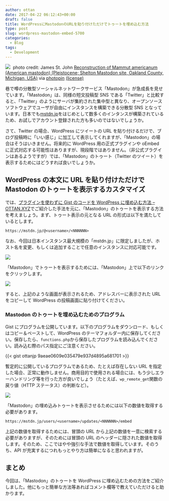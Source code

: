 ```yaml
---
author: ottan
date: 2017-04-22 06:12:43+00:00
draft: false
title: WordPressにMastodonのURLを貼り付けただけでトゥートを埋め込む方法
type: post
slug: wordpress-mastodon-embed-5700
categories:
  - Blog
tags:
  - Development
---
```


![](/uploads/2017/04/170422-58faefe1b74dd.jpg)
 photo credit: James St. John [Reconstruction of Mammut americanum (American mastodon) (Pleistocene; Shelton Mastodon site, Oakland County, Michigan, USA)](http://www.flickr.com/photos/47445767@N05/32290915030) via [photopin](http://photopin.com) [(license)](https://creativecommons.org/licenses/by/2.0/)

巷で噂の分散型ソーシャルネットワークサービス「Mastodon」が急成長を見せています。「Mastodon」は、同様の短文投稿型 SNS である「Twitter」と比較すると、「Twitter」のようにサーバが集約された集中型と異なり、オープンソースソフトウェアでユーザが自由にインスタンスを構築できる分散型 SNS となっています。日本でも[mstdn.jp](https://mstdn.jp/)をはじめとして数多くのインタンスが構築されているため、お試しでアカウント登録された方も多いのではないでしょうか。

さて、Twitter の場合、WordPress にツイートの URL を貼り付けるだけで、ブログ投稿時に「いい感じ」に加工して表示してくれますが、「Mastodon」の場合はそうはいきません。将来的に WordPress 用の正式プラグインや oEmbed に正式対応する可能性はありますが、現段階ではありません。（非公式プラグインはあるようですが）では、「Mastodon」のトゥート（Twitter のツイート）を表示するためにはどうすれば良いでしょうか。

## WordPress の本文に URL を貼り付けただけで Mastodon のトゥートを表示するカスタマイズ

では、[プラグインを使わずに Gist のコードを WordPress に埋め込む方法 – OTTAN.XYZ](/posts/2016/05/gist-wordpress-embed-6861/)でご紹介した手法を元に、「Mastodon」のトゥートを表示する方法を考えましょう。まず、トゥート表示の元となる URL の形式は以下を満たしているとします。

    https://mstdn.jp/@<username>/<NNNNNN>

なお、今回は日本インスタンス最大規模の「mstdn.jp」に限定しましたが、ホスト名を変更、もしくは追加することで任意のインスタンスに対応可能です。

![](/uploads/2017/04/170422-58faf25b2ce35.png)

「Mastodon」でトゥートを表示するためには、「Mastodon」上で以下のリンクをクリックします。

![](/uploads/2017/04/170422-58faf263537c6.png)

すると、上記のような画面が表示されるため、アドレスバーに表示された URL をコピーして WordPress の投稿画面に貼り付けてください。

### Mastodon のトゥートを埋め込むためのプログラム

Gist にプログラムを公開しています。以下のプログラムをダウンロード、もしくはコピー＆ペーストして、WordPress のテーマフォルダー内に保存してください。保存したら、`functions.php`から保存したプログラムを読み込んでください。読み込む際のパス指定にご注意ください。

{{< gist ottanjp 9aeae0609e035479e937d4895a681701 >}}

暫定的に公開しているプログラムであるため、たとえば存在しない URL を指定した場合、正常に動作しません。商用目的で使用される場合には、もう少しエラーハンドリング等を行った方が良いでしょう（たとえば、`wp_remote_get`関数の戻り値（HTTP ステータス）の判断など）。

![](/uploads/2017/04/170422-58faf2f3ae1a0.png)

「Mastodon」の埋め込みトゥートを表示させるためには以下の数値を取得する必要があります。

    https://mstdn.jp/users/<username>/updates/<NNNNNN>/embed

上記の数値を取得するためには、冒頭の URL から上記の数値を一意に検索する必要がありますが、そのためには冒頭の URL のヘッダーに隠された数値を取得します。そのため、ここではやや強引な手法で数値を取得しています。そのうち、API が充実するにつれもっとやり方は簡単になると思われますが。

## まとめ

今回は、「Mastodon」のトゥートを WordPress に埋め込むための方法をご紹介しました。他にもっと簡単な方法等あればコメント欄等で教えていただけると助かります。

